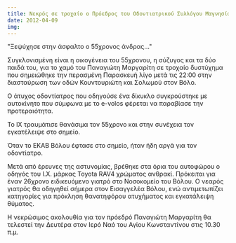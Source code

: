 ```yaml
---
title: Νεκρός σε τροχαίο ο Πρόεδρος του Οδοντιατρικού Συλλόγου Μαγνησίας
date: 2012-04-09
img: 
---
```

"Ξεψύχησε στην άσφαλτο ο 55χρονος άνδρας..."

Συγκλονισμένη είναι η οικογένεια του 55χρονου, η σύζυγος και τα δύο παιδά του, για το 
χαμό του Παναγιώτη Μαργαρίτη σε τροχαίο δυστύχημα που σημειώθηκε την περασμένη Παρασκευή λίγο μετά τις 22:00 στην διασταύρωση των οδών Κουντουριώτη και Σολωμού στον Βόλο.

Ο άτυχος οδοντίατρος που οδηγούσε ένα δίκυκλο συγκρούστηκε με αυτοκίνητο που σύμφωνα με το e-volos φέρεται να παραβίασε την προτεραιότητα.

To IX τραυμάτισε θανάσιμα τον 55χρονο και στην συνέχεια τον εγκατέλειψε στο σημείο.

Όταν το ΕΚΑΒ Βόλου έφτασε στο σημείο, ήταν ήδη αργά για τον οδοντίατρο.

Μετά από έρευνες της αστυνομίας, βρέθηκε στα όρια του αυτοφώρου ο οδηγός του Ι.Χ. μάρκας Toyota RAV4 χρώματος ανθρακί. Πρόκειται για έναν 26χρονο ειδικευόμενο γιατρό στο Νοσοκομείο του Βόλου. Ο νεαρός γιατρός θα οδηγηθεί σήμερα στον Εισαγγελέα Βόλου, ενώ αντιμετωπίζει κατηγορίες για πρόκληση θανατηφόρου ατυχήματος και εγκατάλειψη θύματος. 

Η νεκρώσιμος ακολουθία για τον πρόεδρό Παναγιώτη Μαργαρίτη θα τελεστεί την Δευτέρα στον Ιερό Ναό του Αγίου Κωνσταντίνου στις 10.30 π.μ.